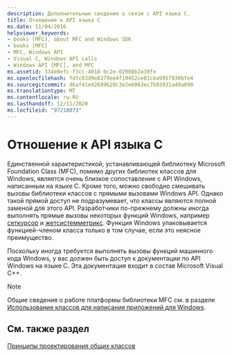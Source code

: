 ```yaml
---
description: Дополнительные сведения о связи с API языка C.
title: Отношение к API языка C
ms.date: 11/04/2016
helpviewer_keywords:
- books [MFC], about MFC and Windows SDK
- books [MFC]
- MFC, Windows API
- Visual C, Windows API calls
- Windows API [MFC], and MFC
ms.assetid: 334e8efc-f3cc-4018-bc2e-02908b2a39fe
ms.openlocfilehash: fdfc03d9e8379ee4f19452ce81cba9957930bfe4
ms.sourcegitcommit: d6af41e42699628c3e2e6063ec7b03931a49a098
ms.translationtype: MT
ms.contentlocale: ru-RU
ms.lasthandoff: 12/11/2020
ms.locfileid: "97218073"
---
```

# <a name="relationship-to-the-c-language-api"></a>Отношение к API языка C

Единственной характеристикой, устанавливающей библиотеку Microsoft Foundation Class (MFC), помимо других библиотек классов для Windows, является очень близкое сопоставление с API Windows, написанным на языке C. Кроме того, можно свободно смешивать вызовы библиотеки классов с прямыми вызовами Windows API. Однако такой прямой доступ не подразумевает, что классы являются полной заменой для этого API. Разработчики по-прежнему должны иногда выполнять прямые вызовы некоторых функций Windows, например [сеткурсор](/windows/win32/api/winuser/nf-winuser-setcursor) и [жетсистемметрикс](/windows/win32/api/winuser/nf-winuser-getsystemmetrics). Функция Windows упаковывается функцией-членом класса только в том случае, если это неясное преимущество.

Поскольку иногда требуется выполнять вызовы функций машинного кода Windows, у вас должен быть доступ к документации по API Windows на языке C. Эта документация входит в состав Microsoft Visual C++.

> [!NOTE]
> Общие сведения о работе платформы библиотеки MFC см. в разделе [Использование классов для написания приложений для Windows](../mfc/using-the-classes-to-write-applications-for-windows.md).

## <a name="see-also"></a>См. также раздел

[Принципы проектирования общих классов](../mfc/general-class-design-philosophy.md)
